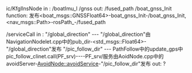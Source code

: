 ic/KfgllnsNode
  in : /boatImu_l /gnss
  out: /fused_path /boat_gnss_Init
  function: 发布<boat_msgs::GNSSFloat64>-boat_gnss_Init-/boat_gnss_Init, <nav_msgs::Path>-rosPath_-/fused_path

/serviceCall
  in : "/global_direction" --- "/global_direction"由NavigationNodelet.cpp中的pub_dir-<std_msgs::Float64>-"/global_direction"发布
       "/pic_follow_dir" --- PathFollow中的update_gps中pic_follow_clinet.call(PF_srv)----PF_srv/服务由AoidNode.cpp中的avoidServer-<AvoidNode::avoidService>-"/pic_follow_dir"发布
  out: ?
